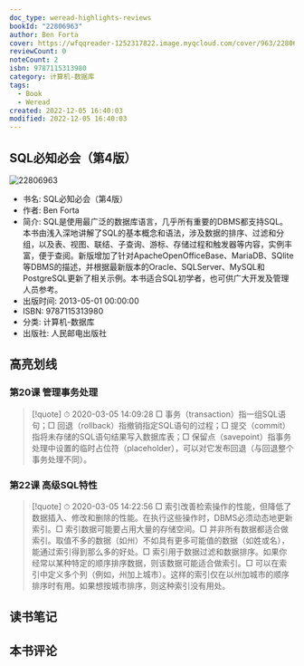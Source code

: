 ```yaml
---
doc_type: weread-highlights-reviews
bookId: "22806963"
author: Ben Forta
cover: https://wfqqreader-1252317822.image.myqcloud.com/cover/963/22806963/t7_22806963.jpg
reviewCount: 0
noteCount: 2
isbn: 9787115313980
category: 计算机-数据库
tags:
  - Book
  - Weread
created: 2022-12-05 16:40:03
modified: 2022-12-05 16:40:03
---
```


## SQL必知必会（第4版）

![22806963](https://wfqqreader-1252317822.image.myqcloud.com/cover/963/22806963/t7_22806963.jpg)
- 书名: SQL必知必会（第4版）
- 作者: Ben Forta
- 简介: SQL是使用最广泛的数据库语言，几乎所有重要的DBMS都支持SQL。本书由浅入深地讲解了SQL的基本概念和语法，涉及数据的排序、过滤和分组，以及表、视图、联结、子查询、游标、存储过程和触发器等内容，实例丰富，便于查阅。新版增加了针对ApacheOpenOfficeBase、MariaDB、SQlite等DBMS的描述，并根据最新版本的Oracle、SQLServer、MySQL和PostgreSQL更新了相关示例。本书适合SQL初学者，也可供广大开发及管理人员参考。
- 出版时间: 2013-05-01 00:00:00
- ISBN: 9787115313980
- 分类: 计算机-数据库
- 出版社: 人民邮电出版社

## 高亮划线

### 第20课 管理事务处理


> [!quote] ⏱ 2020-03-05 14:09:28
> □ 事务（transaction）指一组SQL语句；□ 回退（rollback）指撤销指定SQL语句的过程；□ 提交（commit）指将未存储的SQL语句结果写入数据库表；□ 保留点（savepoint）指事务处理中设置的临时占位符（placeholder），可以对它发布回退（与回退整个事务处理不同）。
 


### 第22课 高级SQL特性


> [!quote] ⏱ 2020-03-05 14:22:56
> □ 索引改善检索操作的性能，但降低了数据插入、修改和删除的性能。在执行这些操作时，DBMS必须动态地更新索引。□ 索引数据可能要占用大量的存储空间。□ 并非所有数据都适合做索引。取值不多的数据（如州）不如具有更多可能值的数据（如姓或名），能通过索引得到那么多的好处。□ 索引用于数据过滤和数据排序。如果你经常以某种特定的顺序排序数据，则该数据可能适合做索引。□ 可以在索引中定义多个列（例如，州加上城市）。这样的索引仅在以州加城市的顺序排序时有用。如果想按城市排序，则这种索引没有用处。
 



## 读书笔记


## 本书评论

